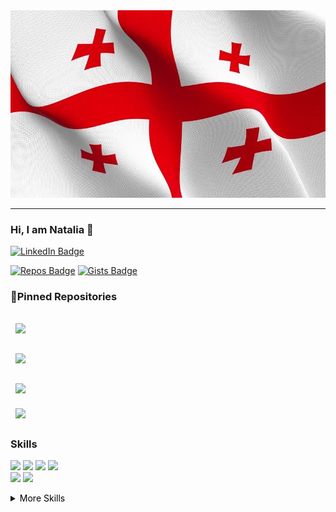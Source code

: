 <div align="center">
  <img src="1.webp" width="100%" height="300" />
</div>

<hr />

### Hi, I am Natalia 👋
[![LinkedIn Badge](https://img.shields.io/badge/Natalia_Bakakuri-informational?style=for-the-badge&logo=linkedin&color=555555)](https://www.linkedin.com/in/nataliabakakuri/)
<br />

<!-- [![Visits Badge](https://badges.pufler.dev/visits/theonomiMC/theonomiMC?style=for-the-badge)](https://badges.pufler.dev) -->
[![Repos Badge](https://badges.pufler.dev/repos/theonomiMC?style=for-the-badge)](https://github.com/theonomiMC?tab=repositories)
[![Gists Badge](https://badges.pufler.dev/gists/theonomiMC?style=for-the-badge)](https://gist.github.com/theonomiMC)


<!--
**theonomiMC/theonomiMC** is a ✨ _special_ ✨ repository because its `README.md` (this file) appears on your GitHub profile.

Here are some ideas to get you started:

- 🔭 I’m currently working on ...
- 🌱 I’m currently learning ...
-->

### 📌Pinned Repositories

<a href="https://github.com/theonomiMC/compliance_calculator">
  <img align="center" style="margin:1rem 0.5rem" src="https://github-readme-stats.vercel.app/api/pin/?username=theonomiMC&repo=compliance_calculator&title_color=ffffff&text_color=c9cacc&icon_color=4AB197&bg_color=555555" />
</a>

<br>
<a href="https://github.com/theonomiMC/covid-19">
 <img align="center" style="margin:1rem 0.5rem" src="https://github-readme-stats.vercel.app/api/pin/?username=theonomiMC&repo=covid-19&title_color=ffffff&text_color=c9cacc&icon_color=4AB197&bg_color=555555" />
</a>

<br>
<a href="https://github.com/theonomiMC/countries">
   <img align="center" style="margin:1rem 0.5rem" src="https://github-readme-stats.vercel.app/api/pin/?username=theonomiMC&repo=countries&title_color=ffffff&text_color=c9cacc&icon_color=4AB197&bg_color=555555" />
</a>
<br>

<a href="https://github.com/theonomiMC/k-beauty-blog">
  <img align="center" style="margin:0.5rem" src="https://github-readme-stats.vercel.app/api/pin/?username=theonomiMC&repo=k-beauty-blog&title_color=ffffff&text_color=c9cacc&icon_color=4AB197&bg_color=555555" />
</a>


### Skills
![](https://img.shields.io/badge/React-informational?style=for-the-badge&logo=react&logoColor=white&color=555555)
![](https://img.shields.io/badge/Node-informational?style=for-the-badge&logo=node.js&logoColor=white&color=555555)
![](https://img.shields.io/badge/Express-informational?style=for-the-badge&logo=express&logoColor=white&color=555555)
![](https://img.shields.io/badge/Mongodb-informational?style=for-the-badge&logo=mongodb&logoColor=white&color=555555)
<br />
![](https://img.shields.io/badge/Next-informational?style=for-the-badge&logo=next.js&logoColor=white&color=555555)
![](https://img.shields.io/badge/Python-informational?style=for-the-badge&logo=python&logoColor=white&color=555555)

<details>
<summary>
  <span style="color: black;">More Skills</span>
</summary>

![](https://img.shields.io/badge/Style-CSS-informational?style=for-the-badge&logo=css3&logoColor=white&color=F0F0F0)
![](https://img.shields.io/badge/Style-Material-informational?style=for-the-badge&logo=Material-CSS&logoColor=white&color=F0F0F0)
![](https://img.shields.io/badge/Style-Sass-informational?style=for-the-badge&logo=Sass&logoColor=white&color=F0F0F0)

</details>


